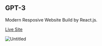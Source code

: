 ## GPT-3

Modern Resposive Website Build by React.js.

[Live Site](https://gpt3-mgh.netlify.app/)




![Untitled](https://github.com/lmohade3l/gpt3/assets/87853947/54b79fe6-0d27-4a22-9b08-114b676c5b2a)
